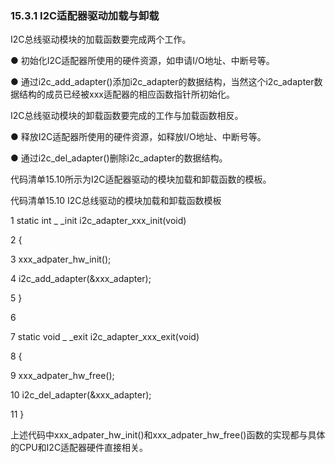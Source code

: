 ### 15.3.1 I2C适配器驱动加载与卸载

I2C总线驱动模块的加载函数要完成两个工作。

● 初始化I2C适配器所使用的硬件资源，如申请I/O地址、中断号等。

● 通过i2c_add_adapter()添加i2c_adapter的数据结构，当然这个i2c_adapter数据结构的成员已经被xxx适配器的相应函数指针所初始化。

I2C总线驱动模块的卸载函数要完成的工作与加载函数相反。

● 释放I2C适配器所使用的硬件资源，如释放I/O地址、中断号等。

● 通过i2c_del_adapter()删除i2c_adapter的数据结构。

代码清单15.10所示为I2C适配器驱动的模块加载和卸载函数的模板。

代码清单15.10 I2C总线驱动的模块加载和卸载函数模板

1 static int _ _init i2c_adapter_xxx_init(void) 
 
 2 { 
 
 3 xxx_adpater_hw_init(); 
 
 4 i2c_add_adapter(&xxx_adapter); 
 
 5 } 
 
 6 
 
 7 static void _ _exit i2c_adapter_xxx_exit(void) 
 
 8 { 
 
 9 xxx_adpater_hw_free(); 
 
 10 i2c_del_adapter(&xxx_adapter); 
 
 11 }

上述代码中xxx_adpater_hw_init()和xxx_adpater_hw_free()函数的实现都与具体的CPU和I2C适配器硬件直接相关。

